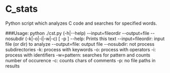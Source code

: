 # C_stats
Python script which analyzes C code and searches for specified words.

###Usage: python ./cst.py (-h|--help) --input=fileordir --output=file --nosubdir (-k|-o|-i|-w|-c) [ -p ]
	--help: Prints this text
	--input=fileordir: input file (or dir) to analyze
	--output=file: output file
	--nosubdir: not process subdirectories
	-k: process with keywords
	-o: process with operators
	-i: process with identifiers
	-w=pattern: searches for pattern and counts number of occurence
	-c: counts chars of comments
	-p: no file paths in results

